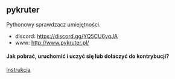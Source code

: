 ## pykruter

Pythonowy sprawdzacz umiejętności.



- discord: https://discord.gg/YQ5CU6yqJA
- www: http://www.pykruter.pl/


#### Jak pobrać, uruchomić i uczyć się lub dołaczyć do kontrybucji?

[Instrukcja](https://github.com/ZPXD/zajecia_programowania_xd/blob/main/przydatne/projekty.md)
 
